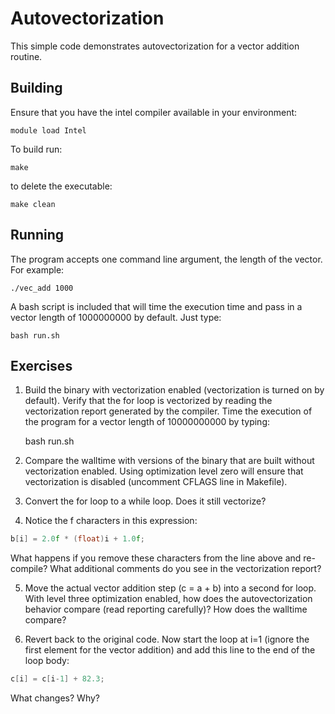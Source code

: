 # Autovectorization

This simple code demonstrates autovectorization for a vector addition routine.

## Building

Ensure that you have the intel compiler available in your environment:

	module load Intel

To build run:

	make

to delete the executable:

	make clean

## Running

The program accepts one command line argument, the length of the vector. For 
example:

	./vec_add 1000

A bash script is included that will time the execution time and pass in a vector
length of 1000000000 by default. Just type:

	bash run.sh

## Exercises

1. Build the binary with vectorization enabled (vectorization is turned on by default). 
Verify that the for loop is vectorized by reading the vectorization report generated 
by the compiler. Time the execution of the program for a vector length of 10000000000 by typing:

	bash run.sh 

2. Compare the walltime with versions of the binary that are built without vectorization enabled. Using 
optimization level zero will ensure that vectorization is disabled (uncomment CFLAGS line in Makefile).

3. Convert the for loop to a while loop. Does it still vectorize?

4. Notice the f characters in this expression:

```C
b[i] = 2.0f * (float)i + 1.0f;
```

What happens if you remove these characters from the line above and re-compile? What additional comments do you see
in the vectorization report?

5. Move the actual vector addition step (c = a + b) into a second for loop. With level three optimization
enabled, how does the autovectorization behavior compare (read reporting carefully)? How does the walltime compare?

6. Revert back to the original code. Now start the loop at i=1 (ignore the first element for the vector addition) 
and add this line to the end of the loop body:

```C
c[i] = c[i-1] + 82.3;
``` 

What changes? Why?
